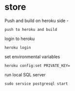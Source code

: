 # store


Push and build on heroku side - 
```
push to heroku and build
```

login to heroku
```shell
heroku login
```

set environmental variables
```shell
heroku config:set PRIVATE_KEY=
```

run local SQL server
```shell
sudo service postgresql start
```